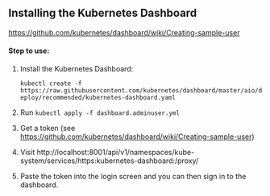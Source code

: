 ## Installing the Kubernetes Dashboard

https://github.com/kubernetes/dashboard/wiki/Creating-sample-user

#### Step to use:
1. Install the Kubernetes Dashboard:

    `kubectl create -f https://raw.githubusercontent.com/kubernetes/dashboard/master/aio/deploy/recommended/kubernetes-dashboard.yaml`

2. Run `kubectl apply -f dashboard.adminuser.yml`
3. Get a token (see https://github.com/kubernetes/dashboard/wiki/Creating-sample-user)
4. Visit http://localhost:8001/api/v1/namespaces/kube-system/services/https:kubernetes-dashboard:/proxy/
5. Paste the token into the login screen and you can then sign in to the dashboard.